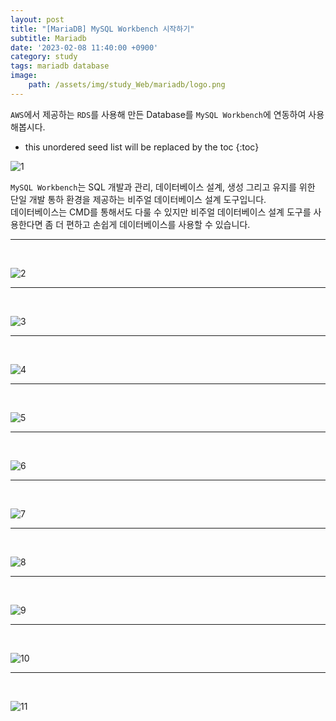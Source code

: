 ```yaml
---
layout: post
title: "[MariaDB] MySQL Workbench 시작하기"
subtitle: Mariadb
date: '2023-02-08 11:40:00 +0900'
category: study
tags: mariadb database
image:
    path: /assets/img/study_Web/mariadb/logo.png
---
```


`AWS`에서 제공하는 `RDS`를 사용해 만든 Database를 `MySQL Workbench`에 연동하여 사용해봅시다.

<!--more-->

* this unordered seed list will be replaced by the toc
{:toc}



![1](/assets/img/study_Web/mariadb/2023-02-08-[MariaDB]_MySQL_Workbench_시작하기/0.PNG)<br>

`MySQL Workbench`는 SQL 개발과 관리, 데이터베이스 설계, 생성 그리고 유지를 위한 단일 개발 통하 환경을 제공하는 비주얼 데이터베이스 설계 도구입니다.<br>
데이터베이스는 CMD를 통해서도 다룰 수 있지만 비주얼 데이터베이스 설계 도구를 사용한다면 좀 더 편하고 손쉽게 데이터베이스를 사용할 수 있습니다.

---
<br>

![2](/assets/img/study_Web/mariadb/2023-02-08-[MariaDB]_MySQL_Workbench_시작하기/1.PNG)<br>

---
<br>

![3](/assets/img/study_Web/mariadb/2023-02-08-[MariaDB]_MySQL_Workbench_시작하기/2.PNG)<br>

---
<br>

![4](/assets/img/study_Web/mariadb/2023-02-08-[MariaDB]_MySQL_Workbench_시작하기/3.PNG)<br>

---
<br>

![5](/assets/img/study_Web/mariadb/2023-02-08-[MariaDB]_MySQL_Workbench_시작하기/4.PNG)<br>

---
<br>

![6](/assets/img/study_Web/mariadb/2023-02-08-[MariaDB]_MySQL_Workbench_시작하기/5.PNG)<br>

---
<br>

![7](/assets/img/study_Web/mariadb/2023-02-08-[MariaDB]_MySQL_Workbench_시작하기/6.PNG)<br>

---
<br>

![8](/assets/img/study_Web/mariadb/2023-02-08-[MariaDB]_MySQL_Workbench_시작하기/7.PNG)<br>

---
<br>

![9](/assets/img/study_Web/mariadb/2023-02-08-[MariaDB]_MySQL_Workbench_시작하기/8.PNG)<br>

---
<br>

![10](/assets/img/study_Web/mariadb/2023-02-08-[MariaDB]_MySQL_Workbench_시작하기/9.PNG)<br>

---
<br>

![11](/assets/img/study_Web/mariadb/2023-02-08-[MariaDB]_MySQL_Workbench_시작하기/10.PNG)<br>